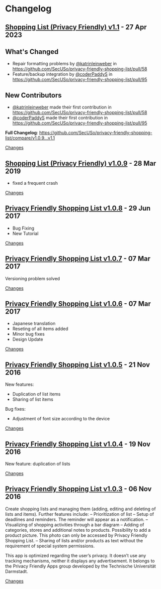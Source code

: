 # Changelog

<a name="v1.1"></a>
## [Shopping List (Privacy Friendly) v1.1](https://github.com/SecUSo/privacy-friendly-shopping-list/releases/tag/v1.1) - 27 Apr 2023

## What's Changed
* Repair formatting problems by [@katrinleinweber](https://github.com/katrinleinweber) in https://github.com/SecUSo/privacy-friendly-shopping-list/pull/58
* Feature/backup integration by [@coderPaddyS](https://github.com/coderPaddyS) in https://github.com/SecUSo/privacy-friendly-shopping-list/pull/95

## New Contributors
* [@katrinleinweber](https://github.com/katrinleinweber) made their first contribution in https://github.com/SecUSo/privacy-friendly-shopping-list/pull/58
* [@coderPaddyS](https://github.com/coderPaddyS) made their first contribution in https://github.com/SecUSo/privacy-friendly-shopping-list/pull/95

**Full Changelog**: https://github.com/SecUSo/privacy-friendly-shopping-list/compare/v1.0.9...v1.1

[Changes][v1.1]


<a name="v1.0.9"></a>
## [Shopping List (Privacy Friendly) v1.0.9](https://github.com/SecUSo/privacy-friendly-shopping-list/releases/tag/v1.0.9) - 28 Mar 2019

- fixed a frequent crash

[Changes][v1.0.9]


<a name="v1.0.8"></a>
## [Privacy Friendly Shopping List v1.0.8](https://github.com/SecUSo/privacy-friendly-shopping-list/releases/tag/v1.0.8) - 29 Jun 2017

- Bug Fixing
- New Tutorial

[Changes][v1.0.8]


<a name="v1.0.7"></a>
## [Privacy Friendly Shopping List v1.0.7](https://github.com/SecUSo/privacy-friendly-shopping-list/releases/tag/v1.0.7) - 07 Mar 2017

Versioning problem solved

[Changes][v1.0.7]


<a name="v1.0.6"></a>
## [Privacy Friendly Shopping List v1.0.6](https://github.com/SecUSo/privacy-friendly-shopping-list/releases/tag/v1.0.6) - 07 Mar 2017

- Japanese translation
- Reseting of all items added
- Minor bug fixes
- Design Update


[Changes][v1.0.6]


<a name="v1.0.5"></a>
## [Privacy Friendly Shopping List v1.0.5](https://github.com/SecUSo/privacy-friendly-shopping-list/releases/tag/v1.0.5) - 21 Nov 2016

New features:
- Duplication of list items
- Sharing of list items

Bug fixes:
- Adjustment of font size according to the device


[Changes][v1.0.5]


<a name="v1.0.4"></a>
## [Privacy Friendly Shopping List v1.0.4](https://github.com/SecUSo/privacy-friendly-shopping-list/releases/tag/v1.0.4) - 19 Nov 2016

New feature: duplication of lists


[Changes][v1.0.4]


<a name="v1.0.3"></a>
## [Privacy Friendly Shopping List v1.0.3](https://github.com/SecUSo/privacy-friendly-shopping-list/releases/tag/v1.0.3) - 06 Nov 2016

Create shopping lists and managing them (adding, editing and deleting of lists and items).
Further features include:
– Prioritization of list
– Setup of deadlines and reminders. The reminder will appear as a notification.
– Visualizing of shopping activities through a bar diagram
– Adding of categories, stores and additional notes to products. Possibility to add a product picture. This photo can only be accessed by Privacy Friendly Shopping List.
– Sharing of lists and/or products as text without the requirement of special system permissions.

This app is optimized regarding the user’s privacy. It doesn’t use any tracking mechanisms, neither it displays any advertisement. It belongs to the Privacy Friendly Apps group developed by the Technische Universität Darmstadt.


[Changes][v1.0.3]


[v1.1]: https://github.com/SecUSo/privacy-friendly-shopping-list/compare/v1.0.9...v1.1
[v1.0.9]: https://github.com/SecUSo/privacy-friendly-shopping-list/compare/v1.0.8...v1.0.9
[v1.0.8]: https://github.com/SecUSo/privacy-friendly-shopping-list/compare/v1.0.7...v1.0.8
[v1.0.7]: https://github.com/SecUSo/privacy-friendly-shopping-list/compare/v1.0.6...v1.0.7
[v1.0.6]: https://github.com/SecUSo/privacy-friendly-shopping-list/compare/v1.0.5...v1.0.6
[v1.0.5]: https://github.com/SecUSo/privacy-friendly-shopping-list/compare/v1.0.4...v1.0.5
[v1.0.4]: https://github.com/SecUSo/privacy-friendly-shopping-list/compare/v1.0.3...v1.0.4
[v1.0.3]: https://github.com/SecUSo/privacy-friendly-shopping-list/tree/v1.0.3

<!-- Generated by https://github.com/rhysd/changelog-from-release v3.7.1 -->
